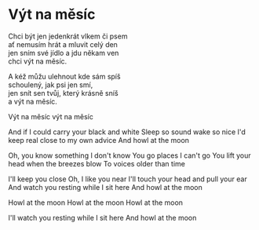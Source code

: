 # Výt na měsíc

Chci být jen jedenkrát vlkem či psem  
ať nemusím hrát a mluvit celý den    
jen sním své jídlo a jdu někam ven  
chci výt na měsíc.

A kéž můžu ulehnout kde sám spíš  
schoulený, jak psi jen smí,  
jen snít sen tvůj, který krásně sníš  
a výt na měsíc. 

Výt na měsíc 
výt na měsíc 

And if I could carry your black and white 
Sleep so sound wake so nice 
I'd keep real close to my own advice 
And howl at the moon 

Oh, you know something I don't know 
You go places I can't go 
You lift your head when the breezes blow 
To voices older than time 

I'll keep you close Oh, I like you near 
I'll touch your head and pull your ear 
And watch you resting while I sit here 
And howl at the moon 

Howl at the moon 
Howl at the moon 
Howl at the moon 

I'll watch you resting while I sit here 
And howl at the moon
